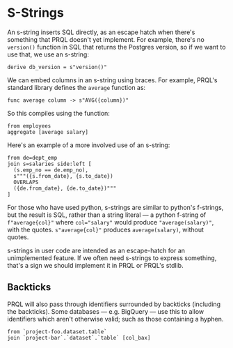 # S-Strings

An s-string inserts SQL directly, as an escape hatch when there's something that PRQL
doesn't yet implement. For example, there's no `version()` function in SQL that
returns the Postgres version, so if we want to use that, we use an s-string:

```prql
derive db_version = s"version()"
```

We can embed columns in an s-string using braces. For example, PRQL's standard
library defines the `average` function as:

```prql_no_test
func average column -> s"AVG({column})"
```

So this compiles using the function:

```prql
from employees
aggregate [average salary]
```

Here's an example of a more involved use of an s-string:

```prql
from de=dept_emp
join s=salaries side:left [
  (s.emp_no == de.emp_no),
  s"""({s.from_date}, {s.to_date})
  OVERLAPS
  ({de.from_date}, {de.to_date})"""
]
```

For those who have used python, s-strings are similar to python's f-strings, but
the result is SQL, rather than a string literal — a python f-string of
`f"average{col}"` where `col="salary"` would produce `"average(salary)"`, with
the quotes. `s"average{col}"` produces `average(salary)`, without quotes.

s-strings in user code are intended as an escape-hatch for an unimplemented
feature. If we often need s-strings to express something, that's a sign we
should implement it in PRQL or PRQL's stdlib.

## Backticks

PRQL will also pass through identifiers surrounded by backticks (including the
backticks). Some databases — e.g. BigQuery — use this to allow identifiers which
aren't otherwise valid; such as those containing a hyphen.

```prql
from `project-foo.dataset.table`
join `project-bar`.`dataset`.`table` [col_bax]
```
